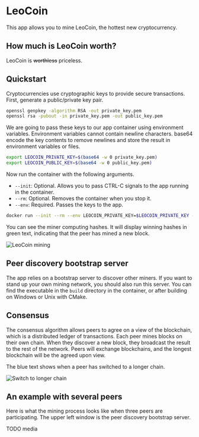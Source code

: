 # LeoCoin

This app allows you to mine LeoCoin, the hottest new cryptocurrency.

## How much is LeoCoin worth?

LeoCoin is ~~worthless~~ priceless.

## Quickstart

Cryptocurrencies use cryptographic keys to provide secure transactions.
First, generate a public/private key pair.

```sh
openssl genpkey -algorithm RSA -out private_key.pem
openssl rsa -pubout -in private_key.pem -out public_key.pem
```

We are going to pass these keys to our app container using environment variables.
Environment variables cannot contain newline characters.
base64 encode the key contents to remove newlines and store the result in environment variables or files.

```sh
export LEOCOIN_PRIVATE_KEY=$(base64 -w 0 private_key.pem)
export LEOCOIN_PUBLIC_KEY=$(base64 -w 0 public_key.pem)
```

Now run the container with the following arguments.

* `--init`: Optional. Allows you to pass CTRL-C signals to the app running in the container.
* `--rm`: Optional. Removes the container when you stop it.
* `--env`: Required. Passes the keys to the app.

```sh
docker run --init --rm --env LEOCOIN_PRIVATE_KEY=$LEOCOIN_PRIVATE_KEY --env LEOCOIN_PUBLIC_KEY=$LEOCOIN_PUBLIC_KEY kostaleonard/leocoin
```

You can see the miner computing hashes.
It will display winning hashes in green text, indicating that the peer has mined a new block.

![LeoCoin mining](media/leocoin_mining.gif)

## Peer discovery bootstrap server

The app relies on a bootstrap server to discover other miners.
If you want to stand up your own mining network, you should also run this server.
You can find the executable in the `build` directory in the container, or after building on Windows or Unix with CMake.

## Consensus

The consensus algorithm allows peers to agree on a view of the blockchain, which is a distributed ledger of transactions.
Each peer mines blocks on their own chain.
When they discover a new block, they broadcast the result to the rest of the network.
Peers will exchange blockchains, and the longest blockchain will be the agreed upon view.

The blue text shows when a peer has switched to a longer chain.

![Switch to longer chain](media/switch_to_longer_chain.gif)

## An example with several peers

Here is what the mining process looks like when three peers are participating.
The upper left window is the peer discovery bootstrap server.

TODO media

